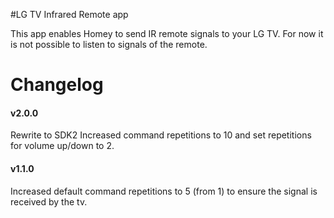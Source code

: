#LG TV Infrared Remote app

This app enables Homey to send IR remote signals to your LG TV. For now it is not possible to listen to signals of the remote.

# Changelog

#### v2.0.0
Rewrite to SDK2
Increased command repetitions to 10 and set repetitions for volume up/down to 2.

#### v1.1.0
Increased default command repetitions to 5 (from 1) to ensure the signal is received by the tv.
